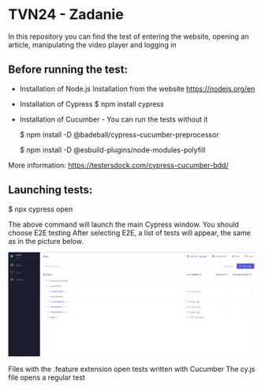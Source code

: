 # TVN24 - Zadanie

In this repository you can find the test of entering the website, opening an article, manipulating the video player and logging in

## Before running the test:

* Installation of Node.js 
Installation from the website https://nodejs.org/en

* Installation of Cypress
    $ npm install cypress

* Installation of Cucumber - You can run the tests without it

    $ npm install -D @badeball/cypress-cucumber-preprocessor
    
    $ npm install -D @esbuild-plugins/node-modules-polyfill

More information: https://testersdock.com/cypress-cucumber-bdd/

## Launching tests:

$ npx cypress open

The above command will launch the main Cypress window. You should choose E2E testing
After selecting E2E, a list of tests will appear, the same as in the picture below.

![Test schema](./cypress/readmeImage/TestSchema.png)

Files with the .feature extension open tests written with Cucumber
The cy.js file opens a regular test